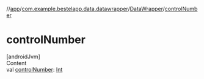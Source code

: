 //[app](../../index.md)/[com.example.bestelapp.data.datawrapper](../index.md)/[DataWrapper](index.md)/[controlNumber](control-number.md)



# controlNumber  
[androidJvm]  
Content  
val [controlNumber](control-number.md): [Int](https://kotlinlang.org/api/latest/jvm/stdlib/kotlin/-int/index.html)  



